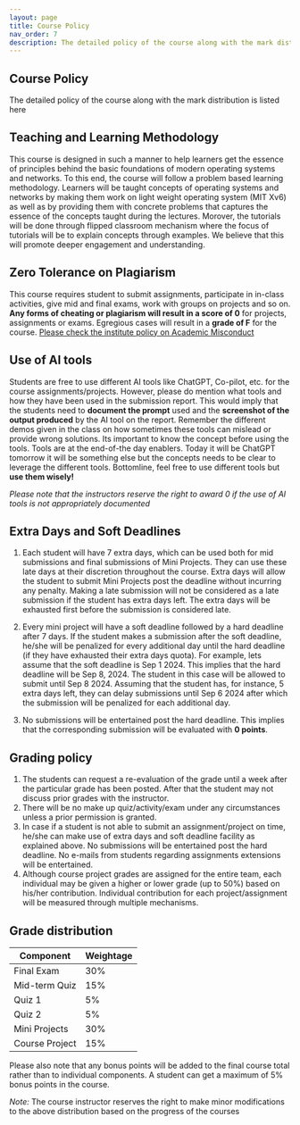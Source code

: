 ```yaml
---
layout: page
title: Course Policy
nav_order: 7
description: The detailed policy of the course along with the mark distribution is listed here
---
```


## Course Policy

The detailed policy of the course along with the mark distribution is listed here

## Teaching and Learning Methodology

This course is designed in such a manner to help learners get the essence of principles behind the basic foundations of modern operating systems and networks. To this end, the course will follow a problem based learning methodology. Learners will be taught concepts of operating systems and networks by making them work on light weight operating system (MIT Xv6) as well as by providing them with concrete problems that captures the essence of the concepts taught during the lectures. Morover, the tutorials will be done through flipped classroom mechanism where the focus of tutorials will be to explain concepts through examples. We believe that this will promote deeper engagement and understanding.

## Zero Tolerance on Plagiarism

This course requires student to submit assignments, participate in in-class activities, give mid and final exams, work with groups on projects and so on. **Any forms of cheating or plagiarism will result in a score of 0** for projects, assignments or exams. Egregious cases will result in a **grade of F** for the course. [Please check the institute policy on Academic Misconduct](https://intranet.iiit.ac.in/offices/static/files/Policy_on_Academic_Misconduct.pdf)

## Use of AI tools

Students are free to use different AI tools like ChatGPT, Co-pilot, etc. for the course assignments/projects. However, please do mention what tools and how they have been used in the submission report. This would imply that the students need to **document the prompt** used and the **screenshot of the output produced** by the AI tool on the report. Remember the different demos given in the class on how sometimes these tools can mislead or provide wrong solutions. Its important to know the concept before using the tools. Tools are at the end-of-the day enablers. Today it will be ChatGPT tomorrow it will be something else but the concepts needs to be clear to leverage the different tools. Bottomline, feel free to use different tools but **use them wisely!**

_Please note that the instructors reserve the right to award 0 if the use of AI tools is not appropriately documented_

## Extra Days and Soft Deadlines

1. Each student will have 7 extra days, which can be used both for mid submissions and final submissions of Mini Projects. They can use these late days at their discretion throughout the course. Extra days will allow the student to submit Mini Projects post the deadline without incurring any penalty. Making a late submission will not be considered as a late submission if the student has extra days left. The extra days will be exhausted first before the submission is considered late.

2. Every mini project will have a soft deadline followed by a hard deadline after 7 days. If the student makes a submission after the soft deadline, he/she will be penalized for every additional day until the hard deadline (if they have exhausted their extra days quota). For example, lets assume that the soft deadline is Sep 1 2024. This implies that the hard deadline will be Sep 8, 2024. The student in this case will be allowed to submit until Sep 8 2024. Assuming that the student has, for instance, 5 extra days left, they can delay submissions until Sep 6 2024 after which the submission will be penalized for each additional day.

3. No submissions will be entertained post the hard deadline. This implies that the corresponding submission will be evaluated with **0 points**.

## Grading policy

1. The students can request a re-evaluation of the grade until a week after the particular grade has been posted. After that the student may not discuss prior grades with the instructor.
2. There will be no make up quiz/activity/exam under any circumstances unless a prior permission is granted.
3. In case if a student is not able to submit an assignment/project on time, he/she can make use of extra days and soft deadline facility as explained above. No submissions will be entertained post the hard deadline. No e-mails from students regarding assignments extensions will be entertained.
4. Although course project grades are assigned for the entire team, each individual may be given a higher or lower grade (up to 50%) based on his/her contribution. Individual contribution for each project/assignment will be measured through multiple mechanisms.

## Grade distribution

| Component                 | Weightage |
| ------------------------- | --------- |
| Final Exam                | 30%       |
| Mid-term Quiz             | 15%       |
| Quiz 1                    | 5%        |
| Quiz 2                    | 5%        |
| Mini Projects             | 30%       |
| Course Project            | 15%       |

Please also note that any bonus points will be added to the final course total rather than to individual components. A student can get a maximum of 5% bonus points in the course.

_Note:_ The course instructor reserves the right to make minor modifications to the above distribution based on the progress of the courses
